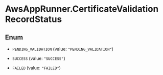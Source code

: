 # AwsAppRunner.CertificateValidationRecordStatus

## Enum


* `PENDING_VALIDATION` (value: `"PENDING_VALIDATION"`)

* `SUCCESS` (value: `"SUCCESS"`)

* `FAILED` (value: `"FAILED"`)


